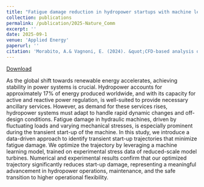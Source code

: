 ```yaml
---
title: "Fatigue damage reduction in hydropower startups with machine learning"
collection: publications
permalink: /publication/2025-Nature_Comm
excerpt: ''
date: 2025-09-1
venue: 'Applied Energy'
paperurl: ''
citation: 'Morabito, A.& Vagnoni, E. (2024). &quot;CFD-based analysis of pumped storage power plants implementing hydraulic short circuit operations.&quot; <i>Applied Energy</i> 369, 123474'
---
```

[Download](https://morabito-a.github.io/info/files/2025-Nature_Comm.pdf)

As the global shift towards renewable energy accelerates, achieving stability in power systems is crucial. Hydropower accounts for approximately 17% of energy produced worldwide, and with its capacity for active and reactive power regulation, is well-suited to provide necessary ancillary services. However, as demand for these services rises, hydropower systems must adapt to handle rapid dynamic changes and off-design conditions. Fatigue damage in hydraulic machines, driven by fluctuating loads and varying mechanical stresses, is especially prominent during the transient start-up of the machine. In this study, we introduce a data-driven approach to identify transient start-up trajectories that minimize fatigue damage. We optimize the trajectory by leveraging a machine learning model, trained on experimental stress data of reduced-scale model turbines. Numerical and experimental results confirm that our optimized trajectory significantly reduces start-up damage, representing a meaningful advancement in hydropower operations, maintenance, and the safe transition to higher operational flexibility.



